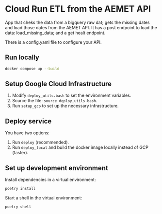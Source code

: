 # Cloud Run ETL from the AEMET API

App that cheks the data from a bigquery raw dat; gets the missing dates and load those dates from the AEMET API.
It has a post endpoint to load the data: load_missing_data; and a get healt endpoint.

There is a config.yaml file to configure your API.

## Run locally

```bash
docker compose up --build
```

## Setup Google Cloud Infrastructure

1. Modify `deploy_utils.bash` to set the environment variables.
2. Source the file: `source deploy_utils.bash`.
3. Run `setup_gcp` to set up the necessary infrastructure.

## Deploy service

You have two options:

1. Run `deploy` (recommended).
2. Run `deploy_local` and build the docker image locally instead of GCP (faster).

## Set up development environment

Install dependencies in a virtual environment:

```bash
poetry install
```

Start a shell in the virtual environment:

```bash
poetry shell
```
